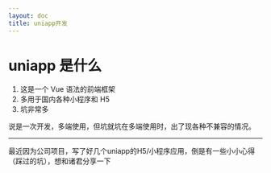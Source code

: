```yaml
---
layout: doc
title: uniapp开发
---
```


# uniapp 是什么
 
1. 这是一个 Vue 语法的前端框架
2. 多用于国内各种小程序和 H5
3. 坑非常多

说是一次开发，多端使用，但坑就坑在多端使用时，出了现各种不兼容的情况。

---

最近因为公司项目，写了好几个uniapp的H5/小程序应用，倒是有一些小小心得（踩过的坑），想和诸君分享一下